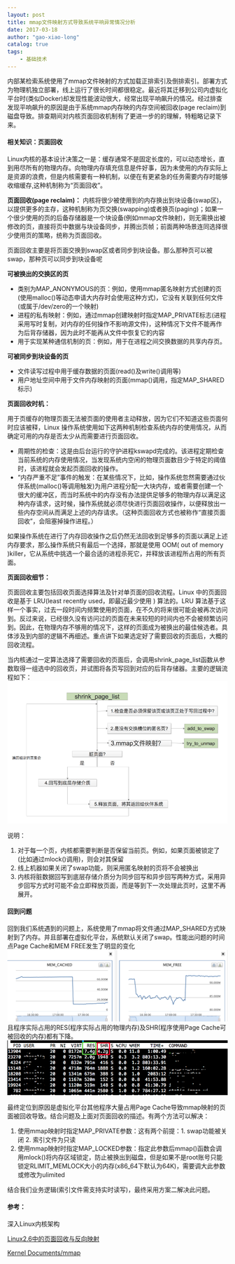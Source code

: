 ```yaml
---                                                                                                    
layout: post                                                                                           
title: mmap文件映射方式导致系统平响异常情况分析                                                                   
date: 2017-03-18                                                                                       
author: "gao-xiao-long"                                                                                
catalog: true                                                                                          
tags:                                                                                                  
    - 基础技术                                                                                          
---       
```


内部某检索系统使用了mmap文件映射的方式加载正排索引及倒排索引。部署方式为物理机独立部署，线上运行了很长时间都很稳定。最近将其迁移到公司内虚拟化平台时(类似Docker)却发现性能波动很大，经常出现平响飙升的情况。经过排查发现平响飙升的原因是由于系统mmap内存映的内存空间被回收(page reclaim)到磁盘导致。排查期间对内核页面回收机制有了更进一步的的理解，特粗略记录下来。

#### 相关知识：页面回收
Linux内核的基本设计决策之一是：缓存通常不是固定长度的，可以动态增长，直到用尽所有的物理内存。向物理内存填充信息是件好事，因为未使用的内存实际上是资源的浪费，但是内核需要有一种机制，以便在有更紧急的任务需要内存时能够收缩缓存,这种机制称为“页面回收”。

**页面回收(page reclaim)：**
内核将很少被使用到的内存换出到块设备(swap区)，以提供更多的主存，这种机制称为页交换(swapping)或者换页(paging)；如果一个很少使用的页的后备存储器是一个块设备(例如mmap文件映射)，则无需换出被修改的页，直接将页中数据与块设备同步，并腾出页帧；前面两种场景连同选择很少使用页的策略，统称为页面回收。

页面回收主要是将页面交换到swap区或者同步到块设备。那么那种页可以被swap，那种页可以同步到块设备呢

**可被换出的交换区的页**
* 类别为MAP_ANONYMOUS的页：例如，使用mmap匿名映射方式创建的页(使用malloc()等动态申请大内存时会使用这种方式)，它没有关联到任何文件(或属于/dev/zero的一个映射)
* 进程的私有映射：例如，通过mmap创建映射时指定MAP_PRIVATE标志(进程采用写时复制，对内存的任何操作不影响源文件)，这种情况下文件不能再作为后背存储器，因为此时不能再从文件中恢复它的内容
* 用于实现某种通信机制的页：例如，用于在进程之间交换数据的共享内存页。

**可被同步到块设备的页**
* 文件读写过程中用于缓存数据的页面(read()及write()调用等)
* 用户地址空间中用于文件内存映射的页面(mmap()调用，指定MAP_SHARED标示)


**页面回收时机：**

用于页缓存的物理页面无法被页面的使用者主动释放，因为它们不知道这些页面何时应该被释，Linux 操作系统使用如下这两种机制检查系统内存的使用情况，从而确定可用的内存是否太少从而需要进行页面回收。
- 周期性的检查：这是由后台运行的守护进程kswapd完成的。该进程定期检查当前系统的内存使用情况，当发现系统内空闲的物理页面数目少于特定的阈值时，该进程就会发起页面回收的操作。
- “内存严重不足”事件的触发：在某些情况下，比如，操作系统忽然需要通过伙伴系统(malloc()等调用触发)为用户进程分配一大块内存，或者需要创建一个很大的缓冲区，而当时系统中的内存没有办法提供足够多的物理内存以满足这种内存请求，这时候，操作系统就必须尽快进行页面回收操作，以便释放出一些内存空间从而满足上述的内存请求。（这种页面回收方式也被称作“直接页面回收”，会阻塞掉操作进程。）

如果操作系统在进行了内存回收操作之后仍然无法回收到足够多的页面以满足上述内存要求，那么操作系统只有最后一个选择，那就是使用 OOM( out of memory )killer，它从系统中挑选一个最合适的进程杀死它，并释放该进程所占用的所有页面。

**页面回收细节：**

页面回收主要包括回收页面选择算法及针对单页面的回收流程。Linux 中的页面回收是基于 LRU(least recently used，即最近最少使用 ) 算法的。LRU 算法基于这样一个事实，过去一段时间内频繁使用的页面，在不久的将来很可能会被再次访问到。反过来说，已经很久没有访问过的页面在未来较短的时间内也不会被频繁访问到。因此，在物理内存不够用的情况下，这样的页面成为被换出的最佳候选者。具体涉及到内部的逻辑不再细述。重点讲下如果选定好了需要回收的页面后，大概的回收流程。

当内核通过一定算法选择了需要回收的页面后，会调用shrink_page_list函数从参数取得一组选中的回收页，并试图将各页写回到对应的后背存储器。主要的逻辑流程如下：
![图](/img/in-post/shrink_page.png)

说明：
1. 对于每一个页，内核都需要判断是否保留当前页。例如，如果页面被锁定了(比如通过mlock()调用)，则会对其保留
2. 线上机器如果关闭了swap功能，则采用匿名映射的页将不会被换出
3. 内核将脏数据回写到底层存储介质分为同步回写和异步回写两种方式，采用异步回写方式时可能不会立即释放页面，而是等到下一次处理此页时，这里不再展开。

#### 回到问题
回到我们系统遇到的问题上，系统使用了mmap将文件通过MAP_SHARED方式映射到了内存。并且部署在虚拟化平台，系统默认关闭了swap。性能出问题的时间点Page Cache和MEM FREE发生了明显的变化
![图](/img/in-post/mem-cache.png)
且程序实际占用的RES(程序实际占用的物理内存)及SHR(程序使用Page Cache可被回收的内存)都有下降。
![图](/img/in-post/top-cache.png)

最终定位到原因是虚拟化平台其他程序大量占用Page Cache导致mmap映射的页面被回收导致。结合问题及上面对页面回收的描述。有两个方法可以解决：
1. 使用mmap映射时指定MAP_PRIVATE参数：这有两个前提：1. swap功能被关闭 2. 索引文件为只读
2. 使用mmap映射时指定MAP_LOCKED参数：指定此参数后mmap()函数会调用mlock()将内存区域锁定，防止被换出到磁盘，但是如果不是root账号只能锁定RLIMIT_MEMLOCK大小的内存(x86_64下默认为64K)，需要调大此参数或修改为ulimited

结合我们业务逻辑(索引文件需支持实时读写)，最终采用方案二解决此问题。

#### 参考：

深入Linux内核架构

[Linux2.6中的页面回收与反向映射](https://www.ibm.com/developerworks/cn/linux/l-cn-pagerecycle/)

[Kernel Documents/mmap](http://kernel.taobao.org/index.php?title=Kernel_Documents/mmap_18_32)
